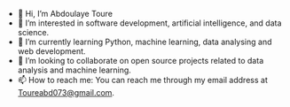 - 👋 Hi, I’m Abdoulaye Toure
- 👀 I’m interested in software development, artificial intelligence, and data science.
- 🌱 I’m currently learning Python, machine learning, data analysing and web development.
- 💞️ I’m looking to collaborate on open source projects related to data analysis and machine learning.
- 📫 How to reach me: You can reach me through my email address at Toureabd073@gmail.com.


<!---
Toure-abd/Toure-abd is a ✨ special ✨ repository because its `README.md` (this file) appears on your GitHub profile.
You can click the Preview link to take a look at your changes.
--->

